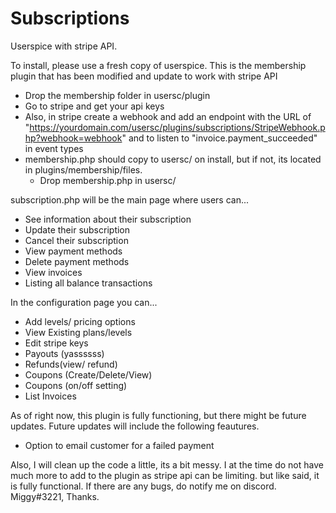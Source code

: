 # Subscriptions
Userspice with stripe API.

To install, please use a fresh copy of userspice. This is the membership plugin that has been modified and update to work with stripe API
- Drop the membership folder in usersc/plugin 
- Go to stripe and get your api keys
- Also, in stripe create a webhook and add an endpoint with the URL of "https://yourdomain.com/usersc/plugins/subscriptions/StripeWebhook.php?webhook=webhook" and to listen to "invoice.payment_succeeded" in event types
- membership.php should copy to usersc/ on install, but if not, its located in plugins/membership/files.
  - Drop membership.php in usersc/

subscription.php will be the main page where users can...
  - See information about their subscription
  - Update their subscription
  - Cancel their subscription
  - View payment methods
  - Delete payment methods
  - View invoices
  - Listing all balance transactions 

In the configuration page you can...
  - Add levels/ pricing options
  - View Existing plans/levels
  - Edit stripe keys
  - Payouts (yassssss)
  - Refunds(view/ refund)
  - Coupons (Create/Delete/View)
  - Coupons (on/off setting) 
  - List Invoices 

As of right now, this plugin is fully functioning, but there might be future updates. Future updates will include the following feautures. 
  - Option to email customer for a failed payment


Also, I will clean up the code a little, its a bit messy. I at the time do not have much more to add to the plugin as stripe api can be limiting. but like said, it is fully functional. If there are any bugs, do notify me on discord. Miggy#3221, Thanks.
